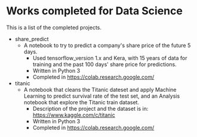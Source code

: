 # Works completed for Data Science
This is a list of the completed projects.

- share_predict
  - A notebook to try to predict a company's share price of the future 5 days.
    - Used tensorflow_version 1.x and Kera, with 15 years of data for training and the past 100 days' share price for predictions.
    - Written in Python 3
    - Completed in https://colab.research.google.com/
- titanic
  - A notebook that cleans the Titanic dateset and apply Machine Learning to predict survival rate of the test set, and an Analysis notebook that explore the Titanic train dataset.
    - Description of the project and the dataset is in: https://www.kaggle.com/c/titanic
    - Written in Python 3
    - Completed in https://colab.research.google.com/    

